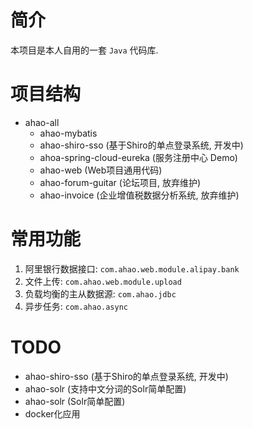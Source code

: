 # 简介
本项目是本人自用的一套 `Java` 代码库.

# 项目结构
- ahao-all
  - ahao-mybatis
  - ahao-shiro-sso (基于Shiro的单点登录系统, 开发中)
  - ahoa-spring-cloud-eureka (服务注册中心 Demo)
  - ahao-web (Web项目通用代码)
  - ahao-forum-guitar (论坛项目, 放弃维护)
  - ahao-invoice (企业增值税数据分析系统, 放弃维护)
  
# 常用功能
1. 阿里银行数据接口: `com.ahao.web.module.alipay.bank`
1. 文件上传: `com.ahao.web.module.upload`
1. 负载均衡的主从数据源: `com.ahao.jdbc`
1. 异步任务: `com.ahao.async`
  
# TODO
- ahao-shiro-sso (基于Shiro的单点登录系统, 开发中)
- ahao-solr (支持中文分词的Solr简单配置)
- ahao-solr (Solr简单配置)
- docker化应用
